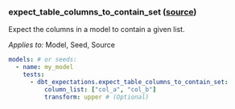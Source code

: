 ### expect_table_columns_to_contain_set ([source](https://github.com/calogica/dbt-expectations/blob/main/README.md#expect_table_columns_to_contain_set))

Expect the columns in a model to contain a given list.

*Applies to:* Model, Seed, Source

```yaml
models: # or seeds:
  - name: my_model
    tests:
      - dbt_expectations.expect_table_columns_to_contain_set:
          column_list: ["col_a", "col_b"]
          transform: upper # (Optional)
```